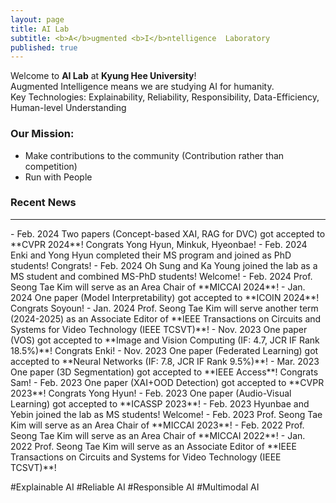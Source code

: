 ```yaml
---
layout: page
title: AI Lab
subtitle: <b>A</b>ugmented <b>I</b>ntelligence  Laboratory
published: true
---
```


Welcome to **AI Lab** at **Kyung Hee University**!             
Augmented Intelligence means we are studying AI for humanity.                    
Key Technologies: Explainability, Reliability, Responsibility, Data-Efficiency, Human-level Understanding 

### Our Mission: 
- Make contributions to the community (Contribution rather than competition)
- Run with People

### Recent News
<hr>
- Feb. 2024 Two papers (Concept-based XAI, RAG for DVC) got accepted to **CVPR 2024**! Congrats Yong Hyun, Minkuk, Hyeonbae!
- Feb. 2024 Enki and Yong Hyun completed their MS program and joined as PhD students! Congrats!  
- Feb. 2024 Oh Sung and Ka Young joined the lab as a MS student and combined MS-PhD students! Welcome!
- Feb. 2024 Prof. Seong Tae Kim will serve as an Area Chair of **MICCAI 2024**!
- Jan. 2024 One paper (Model Interpretability) got accepted to **ICOIN 2024**! Congrats Soyoun!
- Jan. 2024 Prof. Seong Tae Kim will serve another term (2024-2025) as an Associate Editor of **IEEE Transactions on Circuits and Systems for Video Technology (IEEE TCSVT)**!
- Nov. 2023 One paper (VOS) got accepted to **Image and Vision Computing (IF: 4.7, JCR IF Rank 18.5%)**! Congrats Enki!
- Nov. 2023 One paper (Federated Learning) got accepted to **Neural Networks (IF: 7.8, JCR IF Rank 9.5%)**!         
- Mar. 2023 One paper (3D Segmentation) got accepted to **IEEE Access**! Congrats Sam!
- Feb. 2023 One paper (XAI+OOD Detection) got accepted to **CVPR 2023**! Congrats Yong Hyun!
- Feb. 2023 One paper (Audio-Visual Learning) got accepted to **ICASSP 2023**! 
- Feb. 2023 Hyunbae and Yebin joined the lab as MS students! Welcome!
- Feb. 2023 Prof. Seong Tae Kim will serve as an Area Chair of **MICCAI 2023**!
- Feb. 2022 Prof. Seong Tae Kim will serve as an Area Chair of **MICCAI 2022**!
- Jan. 2022 Prof. Seong Tae Kim will serve as an Associate Editor of **IEEE Transactions on Circuits and Systems for Video Technology (IEEE TCSVT)**!

#Explainable AI #Reliable AI #Responsible AI #Multimodal AI
